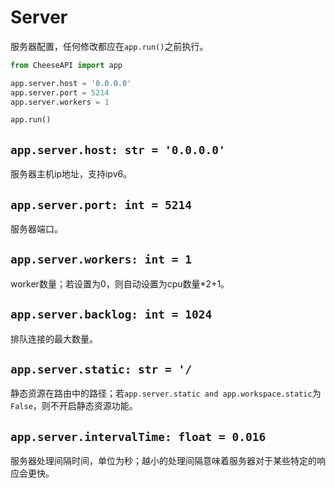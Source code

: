 # **Server**

服务器配置，任何修改都应在`app.run()`之前执行。

```python
from CheeseAPI import app

app.server.host = '0.0.0.0'
app.server.port = 5214
app.server.workers = 1

app.run()
```

## **`app.server.host: str = '0.0.0.0'`**

服务器主机ip地址，支持ipv6。

## **`app.server.port: int = 5214`**

服务器端口。

## **`app.server.workers: int = 1`**

worker数量；若设置为0，则自动设置为cpu数量*2+1。

## **`app.server.backlog: int = 1024`**

排队连接的最大数量。

## **`app.server.static: str = '/`**

静态资源在路由中的路径；若`app.server.static and app.workspace.static`为`False`，则不开启静态资源功能。

## **`app.server.intervalTime: float = 0.016`**

服务器处理间隔时间，单位为秒；越小的处理间隔意味着服务器对于某些特定的响应会更快。
